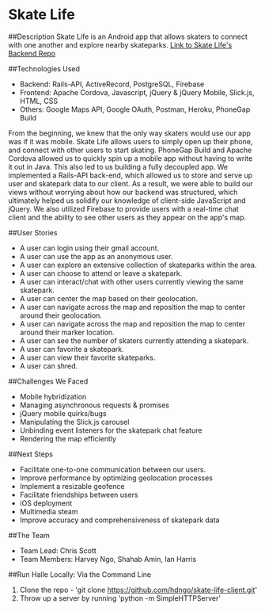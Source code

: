 # Skate Life

##Description
Skate Life is an Android app that allows skaters to connect with one another and explore nearby skateparks.
[Link to Skate Life's Backend Repo](https://github.com/yago580/skate-life-backend)

##Technologies Used
  * Backend: Rails-API, ActiveRecord, PostgreSQL, Firebase
  * Frontend: Apache Cordova, Javascript, jQuery & jQuery Mobile, Slick.js, HTML, CSS
  * Others: Google Maps API, Google OAuth, Postman, Heroku, PhoneGap Build


From the beginning, we knew that the only way skaters would use our app was if it was mobile. Skate Life allows users to simply open up their phone, and connect with other users to start skating. PhoneGap Build and Apache Cordova allowed us to quickly spin up a mobile app without having to write it out in Java. This also led to us building a fully decoupled app.  We implemented a Rails-API back-end, which allowed us to store and serve up user and skatepark data to our client. As a result, we were able to build our views without worrying about how our backend was structured, which ultimately helped us solidify our knowledge of client-side JavaScript and jQuery. We also utilized Firebase to provide users with a real-time chat client and the ability to see other users as they appear on the app's map.

##User Stories
  * A user can login using their gmail account.
  * A user can use the app as an anonymous user.
  * A user can explore an extensive collection of skateparks within the area.
  * A user can choose to attend or leave a skatepark.
  * A user can interact/chat with other users currently viewing the same skatepark.
  * A user can center the map based on their geolocation.
  * A user can navigate across the map and reposition the map to center around their geolocation.
  * A user can navigate across the map and reposition the map to center around their marker location.
  * A user can see the number of skaters currently attending a skatepark.
  * A user can favorite a skatepark.
  * A user can view their favorite skateparks.
  * A user can shred.

##Challenges We Faced
  * Mobile hybridization
  * Managing asynchronous requests & promises
  * jQuery mobile quirks/bugs
  * Manipulating the Slick.js carousel
  * Unbinding event listeners for the skatepark chat feature
  * Rendering the map efficiently

##Next Steps
  * Facilitate one-to-one communication between our users.
  * Improve performance by optimizing geolocation processes
  * Implement a resizable geofence
  * Facilitate friendships between users
  * iOS deployment
  * Multimedia steam
  * Improve accuracy and comprehensiveness of skatepark data

##The Team
  * Team Lead: Chris Scott
  * Team Members: Harvey Ngo, Shahab Amin, Ian Harris

##Run Halle Locally:
Via the Command Line
  1. Clone the repo - 'git clone https://github.com/hdngo/skate-life-client.git'
  2. Throw up a server by running 'python -m SimpleHTTPServer'
